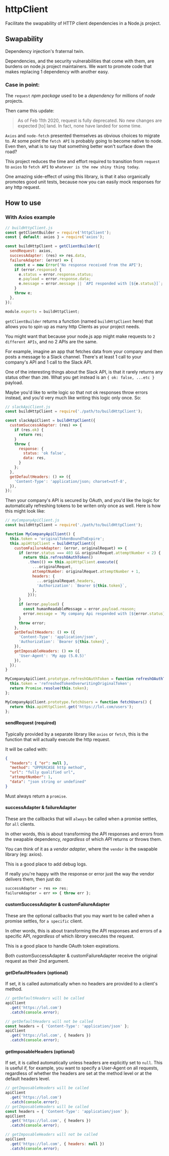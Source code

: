 # httpClient
Facilitate the swapability of HTTP client dependencies in a Node.js project.

## Swapability
Dependency injection's fraternal twin.

Dependencies, and the security vulnerabilities that come with them, are burdens on node.js project maintainers. We want to promote code that makes replacing 1 dependency with another easy.

### Case in point:
The `request` _npm package_ used to be a _dependency_ for millions of _node_ projects.

Then came this update:
> As of Feb 11th 2020, request is fully deprecated. No new changes are expected [to] land.
> In fact, none have landed for some time.

`Axios` and `node-fetch` presented themselves as obvious choices to migrate to. At some point the
`fetch API` is probably going to become native to node. Even then, what is to say that something
better won't surface down the road?

This project reduces the time and effort required to transition from `request`
to `axios` to `fetch API` to `whatever is the new shiny thing today`.

One amazing side-effect of using this library, is that it also organically promotes good unit tests,
because now you can easily mock responses for any http request.

## How to use
### With Axios example
```js
// buildHttpClient.js
const getClientBuilder = require('httpClient');
const { default: axios } = require('axios');

const buildHttpClient = getClientBuilder({
  sendRequest: axios,
  successAdapter: (res) => res.data,
  failureAdapter: (error) => {
    const e = new Error('No response received from the API');
    if (error.response) {
      e.status = error.response.status;
      e.payload = error.response.data;
      e.message = error.message || `API responded with [${e.status}]`;
    }
    throw e;
  },
});

module.exports = buildHttpClient;
```
`getClientBuilder` returns a function (named `buildHttpClient` here)
that allows you to spin up as many http Clients as your project needs.

You might want that because your node.js app might make requests to `2 different APIs`,
and no 2 APIs are the same.

For example, imagine an app that fetches data from your company and then posts a message to
a Slack channel. There's at least 1 call to your company's API and 1 call to the Slack API.

One of the interesting things about the Slack API,
is that it rarely returns any status other than `200`.
What you get instead is an `{ ok: false, ...etc }` payload.

Maybe you'd like to write logic so that not ok responses throw errors instead,
and you'd very much like writing this logic only once. So:

```js
// slackApiClient.js
const buildHttpClient = require('./path/to/buildHttpClient');

const slackApiClient = buildHttpClient({
  customSuccessAdapter: (res) => {
    if (res.ok) {
      return res;
    }
    throw {
      response: {
        status: 'ok false',
        data: res,
      }
    };
  },
  getDefaultHeaders: () => ({
    'Content-Type': 'application/json; charset=utf-8',
  }),
});
```

Then your company's API is secured by OAuth, and you'd like the logic for automatically refreshing
tokens to be writen only once as well.
Here is how this might look like:

```js
// myCompanyApiClient.js
const buildHttpClient = require('./path/to/buildHttpClient');

function MyCompanyApiClient() {
  this.token = 'originalTokenBoundToExpire';
  this.apiHttpClient = buildHttpClient({
    customFailureAdapter: (error, originalRequet) => {
      if (error.status === 403 && originalRequet.attemptNumber < 2) {
        return this.refreshOAuthToken()
          .then(() => this.apiHttpClient.execute({
            ...originalRequet,
            attemptNumber: originalRequet.attemptNumber + 1,
            headers: {
              ...originalRequet.headers,
              'Authorization': `Bearer ${this.token}`,
            },
          }));
      }
      if (error.payload) {
        const humanReadableMessage = error.payload.reason;
        error.message = `My company Api responded with [${error.status}] ${humanReadableMessage}`;
      }
      throw error;
    },
    getDefaultHeaders: () => ({
      'Content-Type': 'application/json',
      'Authorization': `Bearer ${this.token}`,
    }),
    getImposableHeaders: () => ({
      'User-Agent': 'My app (5.0.5)'
    }),
  });
}

MyCompanyApiClient.prototype.refreshOAuthToken = function refreshOAuthToken() {
  this.token = 'refreshedTokenOverwritingOriginalToken';
  return Promise.resolve(this.token);
};

MyCompanyApiClient.prototype.fetchUsers = function fetchUsers() {
  return this.apiHttpClient.get('https://lol.com/users');
};
```

#### sendRequest (required)
Typically provided by a separate library like `axios` or `fetch`,
this is the function that will actually execute the http request.

It will be called with:
```json
{
  "headers": { "or": null },
  "method": "UPPERCASE http method",
  "url": "fully qualified url",
  "attemptNumber": 1,
  "data": "json string or undefined"
}
```
Must always return a `promise`.

#### successAdapter & failureAdapter
These are the callbacks that will `always` be called when a promise settles,
for `all` clients.

In other words, this is about transforming the API responses and errors
from the swapable dependency, _regardless_ of which _API_ returns or throws them.

You can think of it as a _vendor adapter_, where the `vendor` is the swapable library (eg: axios).

This is a good place to add debug logs.

If really you're happy with the response or error just the way the vendor delivers them,
then just do:
```js
successAdapter = res => res;
failureAdapter = err => { throw err };
```

#### customSuccessAdapter & customFailureAdapter
These are the optional callbacks that you may want to be called when a promise settles,
for `a specific` client.

In other words, this is about transforming the API responses and errors of a specific API,
_regardless_ of which _library_ executes the request.

This is a good place to handle OAuth token expirations.

Both customSuccessAdapter & customFailureAdapter receive the original request as their 2nd argument.

#### getDefaultHeaders (optional)
If set, it is called automatically when no headers are provided to a client's method.
```js
// getDefaultHeaders will be called
apiClient
  .get('https://lol.com')
  .catch(console.error);

// getDefaultHeaders will not be called
const headers = { 'Content-Type': 'application/json' };
apiClient
  .get('https://lol.com', { headers })
  .catch(console.error);
```

#### getImposableHeaders (optional)
If set, it is called automatically unless headers are explicitly set to `null`.
This is useful if, for example, you want to specify a User-Agent on all requests,
regardless of whether the headers are set at the method level or at the default headers level.
```js
// getImposableHeaders will be called
apiClient
  .get('https://lol.com')
  .catch(console.error);
// getImposableHeaders will be called
const headers = { 'Content-Type': 'application/json' };
apiClient
  .get('https://lol.com', { headers })
  .catch(console.error);

// getImposableHeaders will not be called
apiClient
  .get('https://lol.com', { headers: null })
  .catch(console.error);
```

